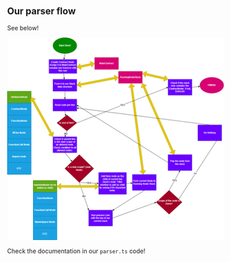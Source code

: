 ## Our parser flow

See below!

![test](imgs/version_0.1.0_parser.png)

Check the documentation in our `parser.ts` code!

